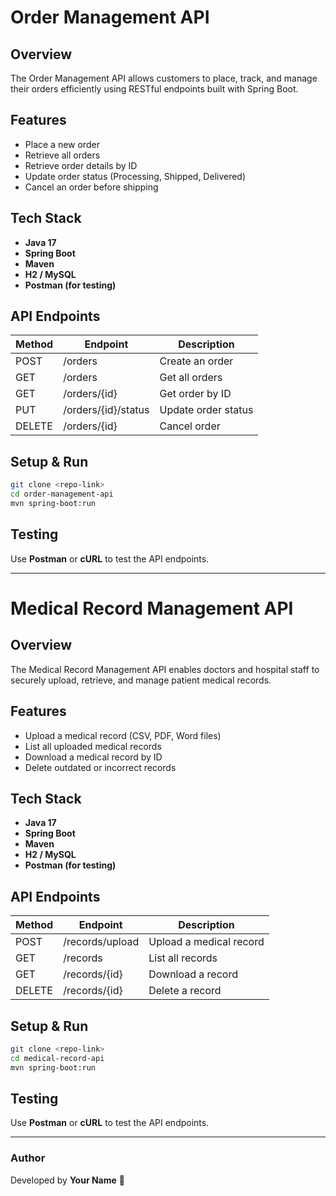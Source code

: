 # Order Management API

## Overview
The Order Management API allows customers to place, track, and manage their orders efficiently using RESTful endpoints built with Spring Boot.

## Features
- Place a new order
- Retrieve all orders
- Retrieve order details by ID
- Update order status (Processing, Shipped, Delivered)
- Cancel an order before shipping

## Tech Stack
- **Java 17**
- **Spring Boot**
- **Maven**
- **H2 / MySQL**
- **Postman (for testing)**

## API Endpoints
| Method | Endpoint            | Description |
|--------|---------------------|-------------|
| POST   | /orders             | Create an order |
| GET    | /orders             | Get all orders |
| GET    | /orders/{id}        | Get order by ID |
| PUT    | /orders/{id}/status | Update order status |
| DELETE | /orders/{id}        | Cancel order |

## Setup & Run
```bash
git clone <repo-link>
cd order-management-api
mvn spring-boot:run
```

## Testing
Use **Postman** or **cURL** to test the API endpoints.

---

# Medical Record Management API

## Overview
The Medical Record Management API enables doctors and hospital staff to securely upload, retrieve, and manage patient medical records.

## Features
- Upload a medical record (CSV, PDF, Word files)
- List all uploaded medical records
- Download a medical record by ID
- Delete outdated or incorrect records

## Tech Stack
- **Java 17**
- **Spring Boot**
- **Maven**
- **H2 / MySQL**
- **Postman (for testing)**

## API Endpoints
| Method | Endpoint          | Description |
|--------|------------------|-------------|
| POST   | /records/upload  | Upload a medical record |
| GET    | /records         | List all records |
| GET    | /records/{id}    | Download a record |
| DELETE | /records/{id}    | Delete a record |

## Setup & Run
```bash
git clone <repo-link>
cd medical-record-api
mvn spring-boot:run
```

## Testing
Use **Postman** or **cURL** to test the API endpoints.

---

### Author
Developed by **Your Name** 🚀
